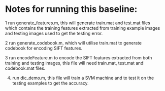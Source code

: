 # Notes for running this baseline:

1 run generate_features.m, this will generate train.mat and test.mat files which contains the training features extracted from training example images and testing images used to get the testing error.

2 run generate_codebook.m, which will utilise train.mat to generate codebook for encoding SIFT features.

3 run encodeFeature.m to encode the SIFT features extracted from both training and testing images, this file will need train.mat, test.mat and codebook.mat files.

4. run dic_demo.m, this file will train a SVM machine and to test it on the testing examples to get the accuracy.
